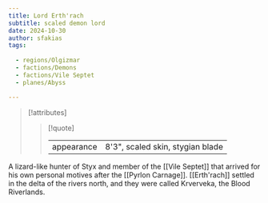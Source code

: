 ```yaml
---
title: Lord Erth'rach
subtitle: scaled demon lord
date: 2024-10-30
author: sfakias
tags:
  
  - regions/Olgizmar
  - factions/Demons
  - factions/Vile Septet
  - planes/Abyss

---
```

> [!attributes]
> 
> > [!quote]
> >
> > | | |
> > | --- | --- |
> > | appearance | 8'3", scaled skin, stygian blade |

A lizard-like hunter of Styx and member of the [[Vile Septet]] that arrived for his own personal motives after the [[Pyrlon Carnage]]. [[Erth'rach]] settled in the delta of the rivers north, and they were called Krverveka, the Blood Riverlands.